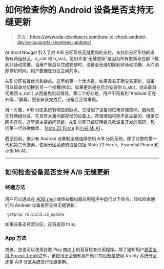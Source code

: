 # 如何检查你的 Android 设备是否支持无缝更新

> 原文：<https://www.xda-developers.com/how-to-check-android-device-supports-seamless-updates/>

Android Nougat 引入了对 A/B 分区系统无缝更新的支持。支持新分区系统的设备有两组分区，a_slot 和 b_slot。使用术语“无缝更新”是因为所有更新现在都下载到非活动插槽。当用户重启以完成安装时，设备会无缝切换到非活动插槽，从而消除停机时间。用户数据在分区之间共享。

A/B 分区有其优点和缺点。这里的第一个优点是，如果没有正确安装更新，设备可以简单地切换到另一个插槽(例如，如果更新是在后台安装到 b_slot，则设备将切换回 a_slot ),从而避免启动错误。第二个好处是，用户不再看到“Android 正在升级...”屏幕。更新安装完成后，设备会正常重启。

另一方面，A/B 分区系统有明显的缺点。它增加了设备的已用存储空间，因为现在有两组分区。在具有大量内部存储的设备上，存储增加可能不是主要的，但是它确实存在。这里更主要的问题是，A/B 分区已被证明是几款设备开发的障碍，包括第一代谷歌像素、 [Moto Z2 Force](https://www.xda-developers.com/moto-z2-force-ab-seamless-updates/) 和[小米 Mi A1](https://www.xda-developers.com/xiaomi-mi-a1-android-ab-partition/) 。

截至目前，很少有 Android 设备制造商选择使用 A/B 分区系统。除了谷歌的第一代和第二代像素，使用分区系统的设备包括 Moto Z2 Force、Essential Phone 和小米 Mi A1。

* * *

## 如何检查设备是否支持 A/B 无缝更新

### 终端方法

用户可以通过在 [ADB shell](https://www.xda-developers.com/install-adb-windows-macos-linux/) 或终端模拟器应用程序中运行以下命令，轻松检查他们的 Android 设备是否支持无缝更新。

```
 getprop ro.build.ab_update 
```

如果设备支持双分区，这将返回 true。

### App 方法

或者，您也可以使用谷歌 Play 商店上的高音检查应用程序。除了通知用户[是否支持 Project Treble](https://www.xda-developers.com/project-treble-android-oreo/)之外，该应用还会通知用户他们的设备是使用 A-only 系统分区还是 A/B 分区系统进行无缝更新。